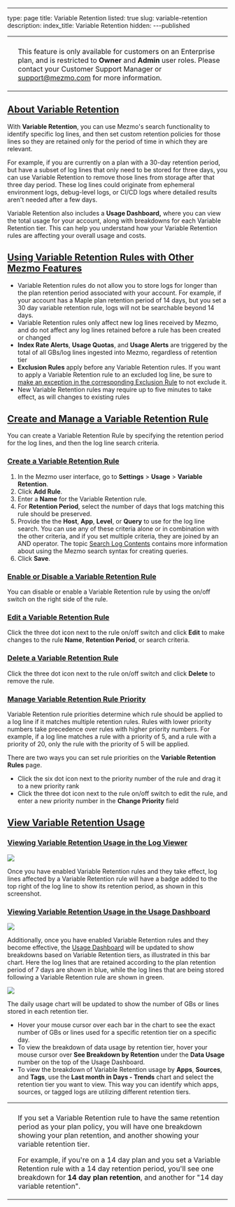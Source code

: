---
type: page
title: Variable Retention
listed: true
slug: variable-retention
description: 
index_title: Variable Retention
hidden: 
---published

<table _ngcontent-elb-c103=""><tbody _ngcontent-elb-c103=""><tr _ngcontent-elb-c103=""><th _ngcontent-elb-c103="" rowspan="2"></th><td _ngcontent-elb-c103=""></td></tr><tr _ngcontent-elb-c103=""><td _ngcontent-elb-c103=""><p>This feature is only available for customers on an Enterprise plan, and is restricted to <strong>Owner</strong> and <strong>Admin</strong> user roles. Please contact your Customer Support Manager or <a href="mailto:support@mezmo.com">support@mezmo.com</a> for more information.</p></td></tr></tbody></table>

## [About Variable Retention](https://docs.mezmo.com/docs/variable-retention#about-variable-retention)

With **Variable Retention**, you can use Mezmo's search functionality to identify specific log lines, and then set custom retention policies for those lines so they are retained only for the period of time in which they are relevant.

For example, if you are currently on a plan with a 30-day retention period, but have a subset of log lines that only need to be stored for three days, you can use Variable Retention to remove those lines from storage after that three day period. These log lines could originate from ephemeral environment logs, debug-level logs, or CI/CD logs where detailed results aren't needed after a few days.

Variable Retention also includes a **Usage Dashboard,** where you can view the total usage for your account, along with breakdowns for each Variable Retention tier. This can help you understand how your Variable Retention rules are affecting your overall usage and costs.

## [Using Variable Retention Rules with Other Mezmo Features](https://docs.mezmo.com/docs/variable-retention#using-variable-retention-rules-with-other-mezmo-features)

-   Variable Retention rules do not allow you to store logs for longer than the plan retention period associated with your account. For example, if your account has a Maple plan retention period of 14 days, but you set a 30 day variable retention rule, logs will not be searchable beyond 14 days.
-   Variable Retention rules only affect new log lines received by Mezmo, and do not affect any log lines retained before a rule has been created or changed
-   **Index Rate Alerts**, **Usage Quotas**, and **Usage Alerts** are triggered by the total of all GBs/log lines ingested into Mezmo, regardless of retention tier
-   **Exclusion Rules** apply before any Variable Retention rules. If you want to apply a Variable Retention rule to an excluded log line, be sure to [make an exception in the corresponding Exclusion Rule](chrome-extension://pcmpcfapbekmbjjkdalcgopdkipoggdi/docs/exclusion-rules) to not exclude it.
-   New Variable Retention rules may require up to five minutes to take effect, as will changes to existing rules

## [Create and Manage a Variable Retention Rule](https://docs.mezmo.com/docs/variable-retention#create-and-manage-a-variable-retention-rule)

You can create a Variable Retention Rule by specifying the retention period for the log lines, and then the log line search criteria.

### [Create a Variable Retention Rule](https://docs.mezmo.com/docs/variable-retention#create-a-variable-retention-rule)

1.  In the Mezmo user interface, go to **Settings** > **Usage** > **Variable Retention**.
2.  Click **Add Rule**.
3.  Enter a **Name** for the Variable Retention rule.
4.  For **Retention Period**, select the number of days that logs matching this rule should be preserved.
5.  Provide the the **Host**, **App**, **Level**, or **Query** to use for the log line search. You can use any of these criteria alone or in combination with the other criteria, and if you set multiple criteria, they are joined by an AND operator. The topic [Search Log Contents](chrome-extension://pcmpcfapbekmbjjkdalcgopdkipoggdi/docs/searching-log-contents) contains more information about using the Mezmo search syntax for creating queries.
6.  Click **Save**.

### [Enable or Disable a Variable Retention Rule](https://docs.mezmo.com/docs/variable-retention#enable-or-disable-a-variable-retention-rule)

You can disable or enable a Variable Retention rule by using the on/off switch on the right side of the rule.

### [Edit a Variable Retention Rule](https://docs.mezmo.com/docs/variable-retention#edit-a-variable-retention-rule)

Click the three dot icon next to the rule on/off switch and click **Edit** to make changes to the rule **Name**, **Retention Period**, or search criteria.

### [Delete a Variable Retention Rule](https://docs.mezmo.com/docs/variable-retention#delete-a-variable-retention-rule)

Click the three dot icon next to the rule on/off switch and click **Delete** to remove the rule.

### [Manage Variable Retention Rule Priority](https://docs.mezmo.com/docs/variable-retention#manage-variable-retention-rule-priority)

Variable Retention rule priorities determine which rule should be applied to a log line if it matches multiple retention rules. Rules with lower priority numbers take precedence over rules with higher priority numbers. For example, if a log line matches a rule with a priority of 5, and a rule with a priority of 20, only the rule with the priority of 5 will be applied.

There are two ways you can set rule priorities on the **Variable Retention Rules** page.

-   Click the six dot icon next to the priority number of the rule and drag it to a new priority rank
-   Click the three dot icon next to the rule on/off switch to edit the rule, and enter a new priority number in the **Change Priority** field

## [View Variable Retention Usage](https://docs.mezmo.com/docs/variable-retention#view-variable-retention-usage)

### [Viewing Variable Retention Usage in the Log Viewer](https://docs.mezmo.com/docs/variable-retention#viewing-variable-retention-usage-in-the-log-viewer)

![](https://uploads.developerhub.io/prod/2KW7/5fsdh5uko9ezbamiqxn2yypwrbr8b32lwmmut1ey8iyd0fj0x0tg419k6e8wfvwu.png)

Once you have enabled Variable Retention rules and they take effect, log lines affected by a Variable Retention rule will have a badge added to the top right of the log line to show its retention period, as shown in this screenshot.

### [Viewing Variable Retention Usage in the Usage Dashboard](https://docs.mezmo.com/docs/variable-retention#viewing-variable-retention-usage-in-the-usage-dashboard)

![](https://uploads.developerhub.io/prod/2KW7/5fsdh5uko9ezbamiqxn2yypwrbr8b32lwmmut1ey8iyd0fj0x0tg419k6e8wfvwu.png)

Additionally, once you have enabled Variable Retention rules and they become effective, the [Usage Dashboard](chrome-extension://pcmpcfapbekmbjjkdalcgopdkipoggdi/docs/the-usage-dashboard) will be updated to show breakdowns based on Variable Retention tiers, as illustrated in this bar chart. Here the log lines that are retained according to the plan retention period of 7 days are shown in blue, while the log lines that are being stored following a Variable Retention rule are shown in green.

![](https://uploads.developerhub.io/prod/2KW7/p39gh7ntb1ozzfjvylkaba9hjtyrwbdb6yj6zzh67q1bwc75jlij7ys9sq5b97e4.png)

The daily usage chart will be updated to show the number of GBs or lines stored in each retention tier.

-   Hover your mouse cursor over each bar in the chart to see the exact number of GBs or lines used for a specific retention tier on a specific day.
-   To view the breakdown of data usage by retention tier, hover your mouse cursor over **See Breakdown by Retention** under the **Data Usage** number on the top of the Usage Dashboard.
-   To view the breakdown of Variable Retention usage by **Apps**, **Sources**, and **Tags**, use the **Last month in Days - Trends** chart and select the retention tier you want to view. This way you can identify which apps, sources, or tagged logs are utilizing different retention tiers.

<table _ngcontent-elb-c103=""><tbody _ngcontent-elb-c103=""><tr _ngcontent-elb-c103=""><th _ngcontent-elb-c103="" rowspan="2"></th><td _ngcontent-elb-c103=""></td></tr><tr _ngcontent-elb-c103=""><td _ngcontent-elb-c103=""><div _ngcontent-elb-c103=""><p>If you set a Variable Retention rule to have the same retention period as your plan policy, you will have one breakdown showing your plan retention, and another showing your variable retention tier.</p><p>For example, if you're on a 14 day plan and you set a Variable Retention rule with a 14 day retention period, you'll see one breakdown for <strong>14 day plan retention</strong>, and another for "14 day variable retention".</p></div></td></tr></tbody></table>

